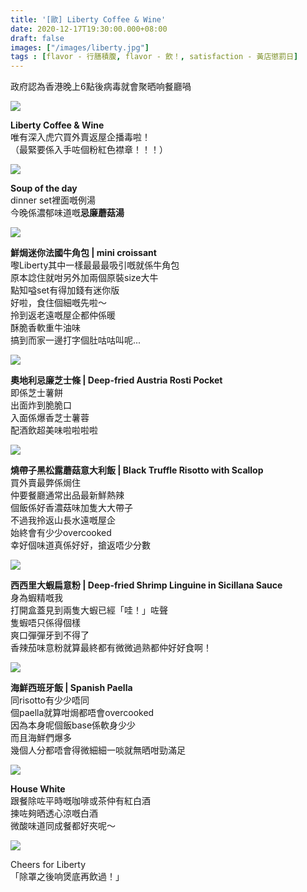 ```yaml
---
title: '[歐] Liberty Coffee & Wine'
date: 2020-12-17T19:30:00.000+08:00
draft: false
images: ["/images/liberty.jpg"]
tags : [flavor - 行膳積腹, flavor - 飲！, satisfaction - 黃店懲罰日]
---
```


政府認為香港晚上6點後病毒就會聚晒响餐廳喎  

![](/images/liberty.jpg)

**Liberty Coffee & Wine**  
唯有深入虎穴買外賣返屋企播毒啦！  
（最緊要係入手咗個粉紅色襟章！！！）

![](/images/liberty1.jpg)

**Soup of the day**  
dinner set裡面嘅例湯  
今晚係濃郁味道嘅**忌廉蘑菇湯**  

![](/images/liberty2.jpg)

**鮮焗迷你法國牛角包 | mini croissant**  
嚟Liberty其中一樣最最最吸引嘅就係牛角包  
原本諗住就咁另外加兩個原裝size大牛  
點知嗌set有得加錢有迷你版  
好啦，食住個細嘅先啦～  
拎到返老遠嘅屋企都仲係暖  
酥脆香軟重牛油味  
搞到而家一邊打字個肚咕咕叫呢...  

![](/images/liberty3.jpg)

**奧地利忌廉芝士條 | Deep-fried Austria Rosti Pocket**  
即係芝士薯餅  
出面炸到脆脆口  
入面係爆香芝士薯蓉  
配酒飲超美味啦啦啦啦  

![](/images/liberty4.jpg)

**燒帶子黑松露蘑菇意大利飯 | Black Truffle Risotto with Scallop**  
買外賣最弊係焗住  
仲要餐廳通常出品最新鮮熱辣  
個飯係好香濃菇味加隻大大帶子  
不過我拎返山長水遠嘅屋企  
始終會有少少overcooked  
幸好個味道真係好好，搶返唔少分數  

![](/images/liberty5.jpg)

**西西里大蝦扁意粉 | Deep-fried Shrimp Linguine in Sicillana Sauce**  
身為蝦精嘅我  
打開盒蓋見到兩隻大蝦已經「哇！」咗聲  
隻蝦唔只係得個樣  
爽口彈彈牙到不得了  
香辣茄味意粉就算最終都有微微過熟都仲好好食啊！  

![](/images/liberty6.jpg)

**海鮮西班牙飯 | Spanish Paella**  
同risotto有少少唔同  
個paella就算咁焗都唔會overcooked  
因為本身呢個飯base係軟身少少  
而且海鮮們爆多  
幾個人分都唔會得微細細一啖就無晒咁勁滿足  

![](/images/liberty7.jpg)

**House White**  
跟餐除咗平時嘅咖啡或茶仲有紅白酒  
揀咗夠晒透心涼嘅白酒  
微酸味道同成餐都好夾呢～  

![](/images/liberty8.jpg)

Cheers for Liberty  
「除罩之後响煲底再飲過！」  
